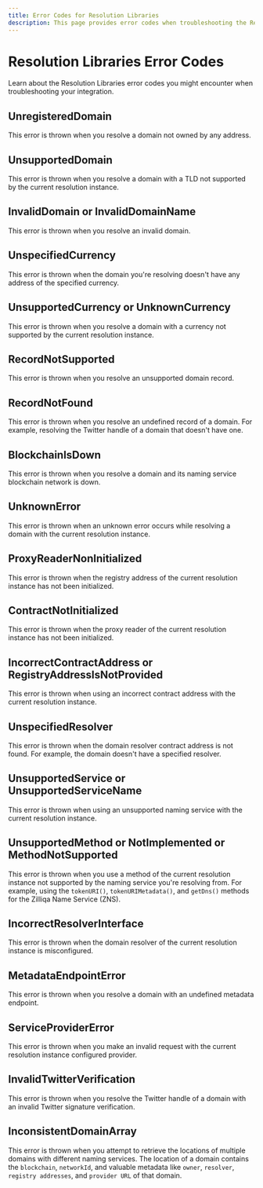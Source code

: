```yaml
---
title: Error Codes for Resolution Libraries
description: This page provides error codes when troubleshooting the Resolution Libraries.
---
```


# Resolution Libraries Error Codes

Learn about the Resolution Libraries error codes you might encounter when troubleshooting your integration.

## UnregisteredDomain

This error is thrown when you resolve a domain not owned by any address.

## UnsupportedDomain

This error is thrown when you resolve a domain with a TLD not supported by the current resolution instance.

## InvalidDomain or InvalidDomainName

This error is thrown when you resolve an invalid domain.

## UnspecifiedCurrency

This error is thrown when the domain you're resolving doesn't have any address of the specified currency.

## UnsupportedCurrency or UnknownCurrency

This error is thrown when you resolve a domain with a currency not supported by the current resolution instance.

## RecordNotSupported

This error is thrown when you resolve an unsupported domain record.

## RecordNotFound

This error is thrown when you resolve an undefined record of a domain. For example, resolving the Twitter handle of a domain that doesn't have one.

## BlockchainIsDown

This error is thrown when you resolve a domain and its naming service blockchain network is down.

## UnknownError

This error is thrown when an unknown error occurs while resolving a domain with the current resolution instance.

## ProxyReaderNonInitialized

This error is thrown when the registry address of the current resolution instance has not been initialized.

## ContractNotInitialized

This error is thrown when the proxy reader of the current resolution instance has not been initialized.

## IncorrectContractAddress or RegistryAddressIsNotProvided

This error is thrown when using an incorrect contract address with the current resolution instance.

## UnspecifiedResolver

This error is thrown when the domain resolver contract address is not found. For example, the domain doesn't have a specified resolver.

## UnsupportedService or UnsupportedServiceName

This error is thrown when using an unsupported naming service with the current resolution instance.

## UnsupportedMethod or NotImplemented or MethodNotSupported

This error is thrown when you use a method of the current resolution instance not supported by the naming service you're resolving from. For example, using the `tokenURI()`, `tokenURIMetadata()`, and `getDns()` methods for the Zilliqa Name Service (ZNS).

## IncorrectResolverInterface

This error is thrown when the domain resolver of the current resolution instance is misconfigured.

## MetadataEndpointError

This error is thrown when you resolve a domain with an undefined metadata endpoint.

## ServiceProviderError

This error is thrown when you make an invalid request with the current resolution instance configured provider.

## InvalidTwitterVerification

This error is thrown when you resolve the Twitter handle of a domain with an invalid Twitter signature verification.

## InconsistentDomainArray

This error is thrown when you attempt to retrieve the locations of multiple domains with different naming services. The location of a domain contains the `blockchain`, `networkId`, and valuable metadata like `owner`, `resolver`, `registry addresses`, and `provider URL` of that domain.
